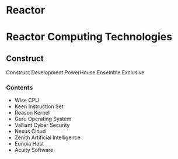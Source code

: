 # Reactor
# Reactor Computing Technologies

## Construct
Construct Development
PowerHouse Ensemble
Exclusive 

### Contents
- Wise CPU
- Keen Instruction Set
- Reason Kernel
- Guru Operating System
- Valliant Cyber Security
- Nexus Cloud
- Zenith Artificial Intelligence
- Eunoia Host
- Acuity Software
